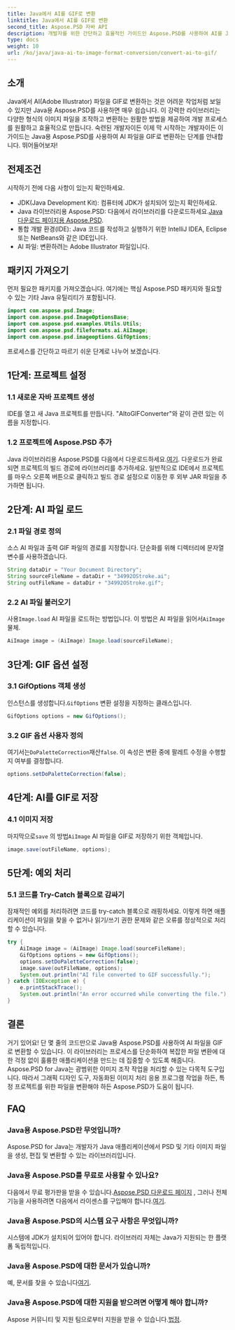 ```yaml
---
title: Java에서 AI를 GIF로 변환
linktitle: Java에서 AI를 GIF로 변환
second_title: Aspose.PSD 자바 API
description: 개발자를 위한 간단하고 효율적인 가이드인 Aspose.PSD를 사용하여 AI를 Java에서 GIF로 변환하세요. 원활한 변환을 위한 전제 조건, 단계 및 FAQ를 알아보세요.
type: docs
weight: 10
url: /ko/java/java-ai-to-image-format-conversion/convert-ai-to-gif/
---
```

## 소개
Java에서 AI(Adobe Illustrator) 파일을 GIF로 변환하는 것은 어려운 작업처럼 보일 수 있지만 Java용 Aspose.PSD를 사용하면 매우 쉽습니다. 이 강력한 라이브러리는 다양한 형식의 이미지 파일을 조작하고 변환하는 원활한 방법을 제공하여 개발 프로세스를 원활하고 효율적으로 만듭니다. 숙련된 개발자이든 이제 막 시작하는 개발자이든 이 가이드는 Java용 Aspose.PSD를 사용하여 AI 파일을 GIF로 변환하는 단계를 안내합니다. 뛰어들어보자!
## 전제조건
시작하기 전에 다음 사항이 있는지 확인하세요.
- JDK(Java Development Kit): 컴퓨터에 JDK가 설치되어 있는지 확인하세요.
-  Java 라이브러리용 Aspose.PSD: 다음에서 라이브러리를 다운로드하세요.[Java 다운로드 페이지용 Aspose.PSD](https://releases.aspose.com/psd/java/).
- 통합 개발 환경(IDE): Java 코드를 작성하고 실행하기 위한 IntelliJ IDEA, Eclipse 또는 NetBeans와 같은 IDE입니다.
- AI 파일: 변환하려는 Adobe Illustrator 파일입니다.
## 패키지 가져오기
먼저 필요한 패키지를 가져오겠습니다. 여기에는 핵심 Aspose.PSD 패키지와 필요할 수 있는 기타 Java 유틸리티가 포함됩니다.
```java
import com.aspose.psd.Image;
import com.aspose.psd.ImageOptionsBase;
import com.aspose.psd.examples.Utils.Utils;
import com.aspose.psd.fileformats.ai.AiImage;
import com.aspose.psd.imageoptions.GifOptions;
```
프로세스를 간단하고 따르기 쉬운 단계로 나누어 보겠습니다.
## 1단계: 프로젝트 설정
### 1.1 새로운 자바 프로젝트 생성
IDE를 열고 새 Java 프로젝트를 만듭니다. "AItoGIFConverter"와 같이 관련 있는 이름을 지정합니다.
### 1.2 프로젝트에 Aspose.PSD 추가
 Java 라이브러리용 Aspose.PSD를 다음에서 다운로드하세요.[여기](https://releases.aspose.com/psd/java/). 다운로드가 완료되면 프로젝트의 빌드 경로에 라이브러리를 추가하세요. 일반적으로 IDE에서 프로젝트를 마우스 오른쪽 버튼으로 클릭하고 빌드 경로 설정으로 이동한 후 외부 JAR 파일을 추가하면 됩니다.
## 2단계: AI 파일 로드
### 2.1 파일 경로 정의
소스 AI 파일과 출력 GIF 파일의 경로를 지정합니다. 단순화를 위해 디렉터리에 문자열 변수를 사용하겠습니다.
```java
String dataDir = "Your Document Directory";
String sourceFileName = dataDir + "34992OStroke.ai";
String outFileName = dataDir + "34992OStroke.gif";
```
### 2.2 AI 파일 불러오기
 사용`Image.load` AI 파일을 로드하는 방법입니다. 이 방법은 AI 파일을 읽어서`AiImage` 물체.
```java
AiImage image = (AiImage) Image.load(sourceFileName);
```
## 3단계: GIF 옵션 설정
### 3.1 GifOptions 객체 생성
 인스턴스를 생성합니다.`GifOptions` 변환 설정을 지정하는 클래스입니다.
```java
GifOptions options = new GifOptions();
```
### 3.2 GIF 옵션 사용자 정의
 여기서는`DoPaletteCorrection`재산`false`. 이 속성은 변환 중에 팔레트 수정을 수행할지 여부를 결정합니다.
```java
options.setDoPaletteCorrection(false);
```
## 4단계: AI를 GIF로 저장
### 4.1 이미지 저장
 마지막으로`save` 의 방법`AiImage` AI 파일을 GIF로 저장하기 위한 객체입니다.
```java
image.save(outFileName, options);
```
## 5단계: 예외 처리
### 5.1 코드를 Try-Catch 블록으로 감싸기
잠재적인 예외를 처리하려면 코드를 try-catch 블록으로 래핑하세요. 이렇게 하면 애플리케이션이 파일을 찾을 수 없거나 읽기/쓰기 권한 문제와 같은 오류를 정상적으로 처리할 수 있습니다.
```java
try {
    AiImage image = (AiImage) Image.load(sourceFileName);
    GifOptions options = new GifOptions();
    options.setDoPaletteCorrection(false);
    image.save(outFileName, options);
    System.out.println("AI file converted to GIF successfully.");
} catch (IOException e) {
    e.printStackTrace();
    System.out.println("An error occurred while converting the file.");
}
```
## 결론
거기 있어요! 단 몇 줄의 코드만으로 Java용 Aspose.PSD를 사용하여 AI 파일을 GIF로 변환할 수 있습니다. 이 라이브러리는 프로세스를 단순화하여 복잡한 파일 변환에 대한 걱정 없이 훌륭한 애플리케이션을 만드는 데 집중할 수 있도록 해줍니다. 
Aspose.PSD for Java는 광범위한 이미지 조작 작업을 처리할 수 있는 다목적 도구입니다. 따라서 그래픽 디자인 도구, 자동화된 이미지 처리 응용 프로그램 작업을 하든, 특정 프로젝트를 위한 파일을 변환해야 하든 Aspose.PSD가 도움이 됩니다.
## FAQ
### Java용 Aspose.PSD란 무엇입니까?
Aspose.PSD for Java는 개발자가 Java 애플리케이션에서 PSD 및 기타 이미지 파일을 생성, 편집 및 변환할 수 있는 라이브러리입니다.
### Java용 Aspose.PSD를 무료로 사용할 수 있나요?
 다음에서 무료 평가판을 받을 수 있습니다.[Aspose.PSD 다운로드 페이지](https://releases.aspose.com/) , 그러나 전체 기능을 사용하려면 다음에서 라이센스를 구입해야 합니다.[여기](https://purchase.aspose.com/buy).
### Java용 Aspose.PSD의 시스템 요구 사항은 무엇입니까?
시스템에 JDK가 설치되어 있어야 합니다. 라이브러리 자체는 Java가 지원되는 한 플랫폼 독립적입니다.
### Java용 Aspose.PSD에 대한 문서가 있습니까?
 예, 문서를 찾을 수 있습니다[여기](https://reference.aspose.com/psd/java/).
### Java용 Aspose.PSD에 대한 지원을 받으려면 어떻게 해야 합니까?
Aspose 커뮤니티 및 지원 팀으로부터 지원을 받을 수 있습니다.[법정](https://forum.aspose.com/c/psd/34).